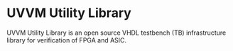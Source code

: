 # UVVM Utility Library
UVVM Utility Library is an open source VHDL testbench (TB) infrastructure library for verification of FPGA and ASIC.
